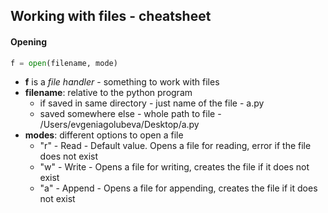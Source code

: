 ## Working with files - cheatsheet

#### Opening
``` python
f = open(filename, mode)
```
- **f** is a *file handler* - something to work with files
- **filename**: relative to the python program
  - if saved in same directory - just name of the file - a.py
  - saved somewhere else - whole path to file - /Users/evgeniagolubeva/Desktop/a.py
- **modes**: different options to open a file
  - "r" - Read - Default value. Opens a file for reading, error if the file does not exist
  - "w" - Write - Opens a file for writing, creates the file if it does not exist
  - "a" - Append - Opens a file for appending, creates the file if it does not exist



